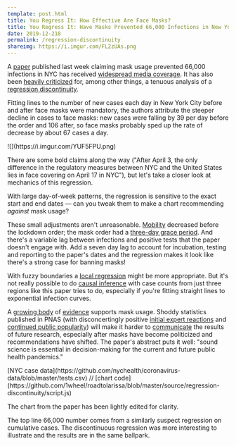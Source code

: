 ```yaml
---
template: post.html
title: You Regress It: How Effective Are Face Masks? 
title: You Regress It: Have Masks Prevented 66,000 Infections in New York City? 
date: 2019-12-218
permalink: /regression-discontinuity
shareimg: https://i.imgur.com/FL2zUAs.png
---
```


<link rel='stylesheet' type='text/css' href='style.css'>

A [paper](https://www.pnas.org/content/early/2020/06/10/2009637117/) published last week claiming mask usage prevented 66,000 infections in NYC has received [widespread media coverage](https://www.google.com/search?biw=1296&bih=1121&tbm=nws&sxsrf=ALeKk01Enaskz9I8eHTE29TOyN_z3ZhA-g%3A1592334789691&ei=xRnpXtzfKfCRwbkP1JWukAg&q=zhang+pnas+mask&oq=zhang+pnas+mask&gs_l=psy-ab.3...5208.5208.0.5833.1.1.0.0.0.0.72.72.1.1.0....0...1c.1.64.psy-ab..0.0.0....0.MZW-_TMFfIU). It has also been [heavily criticized](https://twitter.com/KateGrabowski/status/1271542361244352514) for, among other things, a tenuous analysis of a [regression discontinuity](https://statmodeling.stat.columbia.edu/2019/06/25/another-regression-discontinuity-disaster-and-what-can-we-learn-from-it/).

Fitting lines to the number of new cases each day in New York City <span class='underline'>before</span> and <span class='underline'>after</span> face masks were mandatory, the authors attribute the steeper decline in cases to face masks: new cases were falling by 39 per day before the order and 106 after, so face masks probably sped up the rate of decrease by about 67 cases a day.

<div class='paper-img'>![](https://i.imgur.com/YUF5FPU.png)</div>

There are some bold claims along the way ("After April 3, the only difference in the regulatory measures between NYC and the United States lies in face covering on April 17 in NYC"), but let's take a closer look at mechanics of this regression. 

With large day-of-week patterns, the regression is sensitive to the exact start and end dates — can you tweak them to make a chart recommending _against_ mask usage?  

<div id='graph'></div>

These small adjustments aren't unreasonable. [Mobility](https://www.google.com/covid19/mobility/) decreased before the lockdown order; the mask order had a [three-day grace period](https://www.nytimes.com/2020/04/15/nyregion/coronavirus-face-masks-andrew-cuomo.html). And there's a variable lag between infections and positive tests that the paper doesn't engage with. Add a <span class='lag'>seven day lag</span> to account for incubation, testing and reporting to the <span class='lag'>paper's dates</span> and the regression makes it look like there's a strong case for banning masks!  

With fuzzy boundaries a [local regression](https://en.wikipedia.org/wiki/Local_regression) might be more appropriate. But it's not really possible to do [causal inference](https://twitter.com/NoahHaber/status/1271578680922267649) with case counts from just three regions like this paper tries to do, especially if you're fitting straight lines to exponential infection curves.  

A [growing body](https://www.preprints.org/manuscript/202004.0203/v2/download) of [evidence](https://apps.who.int/iris/rest/bitstreams/1279750/retrieve) supports mask usage. Shoddy statistics published in PNAS (with disconcertingly positive [initial expert reactions](https://www.sciencemediacentre.org/expert-reaction-to-a-study-looking-at-mandatory-face-masks-and-number-of-covid-19-infections-in-new-york-wuhan-and-italy/) and [continued public popularity](https://twitter.com/search?q=https%3A%2F%2Fwww.pnas.org%2Fcontent%2Fearly%2F2020%2F06%2F10%2F2009637117&src=typed_query&f=live)) will make it harder to [communicate](https://twitter.com/jeremyfaust/status/1271572240010809347) the results of future research, especially after masks have become politicized and recommendations have shifted. The paper's abstract puts it well: "sound science is essential in decision-making for the current and future public health pandemics."

<div id='notes'>
<p>[NYC case data](https://github.com/nychealth/coronavirus-data/blob/master/tests.csv) // [chart code](https://github.com/1wheel/roadtolarissa/blob/master/source/regression-discontinuity/script.js)

<p>The chart from the paper has been lightly edited for clarity. 

<p>The top line 66,000 number comes from a similarly suspect regression on cumulative cases. The discontinuous regression was more interesting to illustrate and the results are in the same ballpark.


</div>

<script src='../worlds-group-2017/d3_.js'></script>
<script src='../shared/chromatic.js'></script>
<script src='../worlds-group-2017/swoopy-drag.js'></script>
<script src='../shared/simple-stats.js'></script>

<script src='days.js'></script>
<script src='script.js'></script>


<svg height=0>
  <marker id="arrowhead" viewBox="-10 -10 20 20" refX="0" refY="0" markerWidth="20" markerHeight="20" stroke-width="1" orient="auto"><polyline stroke-linejoin="bevel" points="-6.75,-6.75 0,0 -6.75,6.75"></polyline></marker>
</svg>
